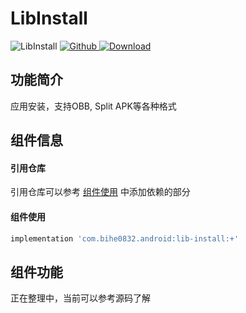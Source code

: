 # LibInstall

![LibInstall](https://img.shields.io/badge/AndroidAppFactory-LibInstall-brightgreen)
[ ![Github](https://img.shields.io/badge/Github-LibInstall-brightgreen?style=social) ](https://github.com/bihe0832/AndroidAppFactory/tree/master/LibInstall)
[ ![Download](https://api.bintray.com/packages/bihe0832/android/lib-install/images/download.svg) ](https://bintray.com/bihe0832/android/lib-install/_latestVersion)

## 功能简介

应用安装，支持OBB, Split APK等各种格式

## 组件信息

#### 引用仓库

引用仓库可以参考 [组件使用](./../start.md) 中添加依赖的部分

#### 组件使用

```groovy
implementation 'com.bihe0832.android:lib-install:+'
```

## 组件功能

正在整理中，当前可以参考源码了解